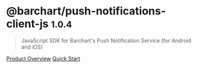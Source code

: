 # @barchart/push-notifications-client-js <small>1.0.4</small>

> JavaScript SDK for Barchart&#x27;s Push Notification Service (for Android and iOS)

[Product Overview](/content/product_overview)
[Quick Start](/content/quick_start)